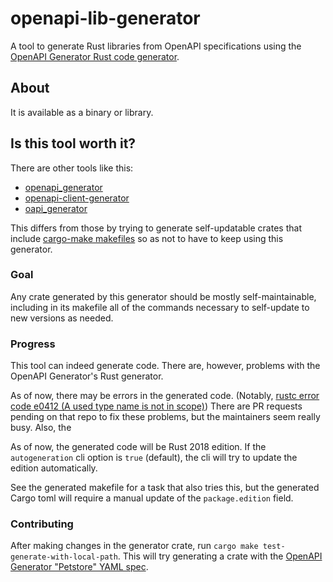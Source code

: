 # openapi-lib-generator

A tool to generate Rust libraries from OpenAPI specifications using the [OpenAPI Generator Rust code generator](https://openapi-generator.tech/docs/generators/rust/).

## About
It is available as a binary or library.

## Is this tool worth it?
There are other tools like this:

- [openapi_generator](https://crates.io/crates/openapi_generator)
- [openapi-client-generator](https://crates.io/crates/openapi-client-generator)
- [oapi_generator](https://crates.io/crates/oapi_generator) 

This differs from those by trying to generate self-updatable crates that include [cargo-make makefiles](https://github.com/sagiegurari/cargo-make) so as not to have to keep using this generator. 

### Goal
Any crate generated by this generator should be mostly self-maintainable, including in its makefile all of the commands necessary to self-update to new versions as needed.

### Progress

This tool can indeed generate code. There are, however, problems with the OpenAPI Generator's Rust generator.

As of now, there may be errors in the generated code. (Notably, [rustc error code e0412 (A used type name is not in scope)](https://doc.rust-lang.org/error_codes/E0412.html)) There are PR requests pending on that repo to fix these problems, but the maintainers seem really busy. Also, the 

As of now, the generated code will be Rust 2018 edition. If the `autogeneration` cli option is `true` (default), the cli will try to update the edition automatically. 

See the generated makefile for a task that also tries this, but the generated Cargo toml will require a manual update of the `package.edition` field.

### Contributing 
After making changes in the generator crate, run `cargo make test-generate-with-local-path`. This will try generating a crate with the [OpenAPI Generator "Petstore" YAML spec](https://raw.githubusercontent.com/OpenAPITools/openapi-generator/master/modules/openapi-generator-gradle-plugin/samples/local-spec/petstore-v3.0.yaml).